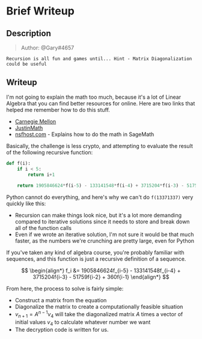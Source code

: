 # Brief Writeup

## Description
> Author: @Gary#4657

`Recursion is all fun and games until...
Hint - Matrix Diagonalization could be useful `

## Writeup
I'm not going to explain the math too much, because it's a lot of Linear Algebra that you can find better resources for online. Here are two links that helped me remember how to do this stuff.

- [Carnegie Mellon](https://mathcourses.nfshost.com/archived-courses/mat-335-2017-summer/sage/sagecell-diagonalization.html)
- [JustinMath](https://www.justinmath.com/recursive-sequence-formulas-via-diagonalization/)
- [nsfhost.com](https://mathcourses.nfshost.com/archived-courses/mat-335-2017-summer/sage/sagecell-diagonalization.html) - Explains how to do the math in SageMath

Basically, the challenge is less crypto, and attempting to evaluate the result of the following recursive function:

```python
def f(i):
    if i < 5:
        return i+1
    
    return 1905846624*f(i-5) - 133141548*f(i-4) + 3715204*f(i-3) - 51759*f(i-2) + 360*f(i-1)
```

Python cannot do everything, and here's why we can't do `f(13371337)` very quickly like this:
- Recursion can make things look nice, but it's a lot more demanding compared to iterative solutions since it needs to store and break down all of the function calls
- Even if we wrote an iterative solution, I'm not sure it would be that much faster, as the numbers we're crunching are pretty large, even for Python

If you've taken any kind of algebra course, you're probably familiar with sequences, and this function is just a recursive definition of a sequence.

$$
\begin{align*}
f_i &= 1905846624f_{i-5} - 133141548f_{i-4} + 3715204f{i-3} - 51759f{i-2} + 360f{i-1}
\end{align*}
$$

From here, the process to solve is fairly simple:
- Construct a matrix from the equation
- Diagonalize the matrix to create a computationally feasible situation
- $v_{n+1} = A^{n-1}v_4$ will take the diagonalized matrix $A$ times a vector of initial values $v_4$ to calculate whatever number we want
- The decryption code is written for us.